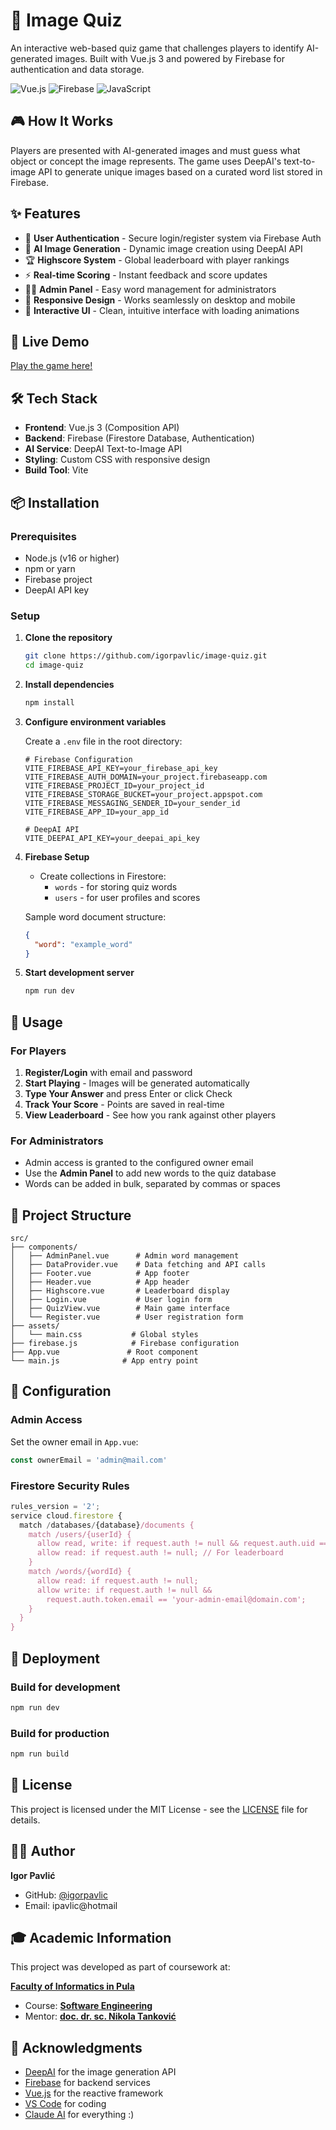 # 🧠 Image Quiz

An interactive web-based quiz game that challenges players to identify AI-generated images. Built with Vue.js 3 and powered by Firebase for authentication and data storage.

![Vue.js](https://img.shields.io/badge/Vue.js-3.x-4FC08D?style=flat&logo=vue.js&logoColor=white)
![Firebase](https://img.shields.io/badge/Firebase-9.x-FFCA28?style=flat&logo=firebase&logoColor=black)
![JavaScript](https://img.shields.io/badge/JavaScript-ES6+-F7DF1E?style=flat&logo=javascript&logoColor=black)

## 🎮 How It Works

Players are presented with AI-generated images and must guess what object or concept the image represents. The game uses DeepAI's text-to-image API to generate unique images based on a curated word list stored in Firebase.

## ✨ Features

- 🔐 **User Authentication** - Secure login/register system via Firebase Auth
- 🎨 **AI Image Generation** - Dynamic image creation using DeepAI API
- 🏆 **Highscore System** - Global leaderboard with player rankings
- ⚡ **Real-time Scoring** - Instant feedback and score updates
- 👨‍💼 **Admin Panel** - Easy word management for administrators
- 📱 **Responsive Design** - Works seamlessly on desktop and mobile
- 🎯 **Interactive UI** - Clean, intuitive interface with loading animations

## 🚀 Live Demo

[Play the game here!](#) <!-- Add your deployment URL -->

## 🛠️ Tech Stack

- **Frontend**: Vue.js 3 (Composition API)
- **Backend**: Firebase (Firestore Database, Authentication)
- **AI Service**: DeepAI Text-to-Image API
- **Styling**: Custom CSS with responsive design
- **Build Tool**: Vite

## 📦 Installation

### Prerequisites

- Node.js (v16 or higher)
- npm or yarn
- Firebase project
- DeepAI API key

### Setup

1. **Clone the repository**
   ```bash
   git clone https://github.com/igorpavlic/image-quiz.git
   cd image-quiz
   ```

2. **Install dependencies**
   ```bash
   npm install
   ```

3. **Configure environment variables**
   
   Create a `.env` file in the root directory:
   ```env
   # Firebase Configuration
   VITE_FIREBASE_API_KEY=your_firebase_api_key
   VITE_FIREBASE_AUTH_DOMAIN=your_project.firebaseapp.com
   VITE_FIREBASE_PROJECT_ID=your_project_id
   VITE_FIREBASE_STORAGE_BUCKET=your_project.appspot.com
   VITE_FIREBASE_MESSAGING_SENDER_ID=your_sender_id
   VITE_FIREBASE_APP_ID=your_app_id

   # DeepAI API
   VITE_DEEPAI_API_KEY=your_deepai_api_key
   ```

4. **Firebase Setup**
   - Create collections in Firestore:
     - `words` - for storing quiz words
     - `users` - for user profiles and scores
   
   Sample word document structure:
   ```json
   {
     "word": "example_word"
   }
   ```

5. **Start development server**
   ```bash
   npm run dev
   ```

## 🎯 Usage

### For Players
1. **Register/Login** with email and password
2. **Start Playing** - Images will be generated automatically
3. **Type Your Answer** and press Enter or click Check
4. **Track Your Score** - Points are saved in real-time
5. **View Leaderboard** - See how you rank against other players

### For Administrators
- Admin access is granted to the configured owner email
- Use the **Admin Panel** to add new words to the quiz database
- Words can be added in bulk, separated by commas or spaces

## 📁 Project Structure

```
src/
├── components/
│   ├── AdminPanel.vue      # Admin word management
│   ├── DataProvider.vue    # Data fetching and API calls
│   ├── Footer.vue          # App footer
│   ├── Header.vue          # App header
│   ├── Highscore.vue       # Leaderboard display
│   ├── Login.vue           # User login form
│   ├── QuizView.vue        # Main game interface
│   └── Register.vue        # User registration form
├── assets/
│   └── main.css           # Global styles
├── firebase.js            # Firebase configuration
├── App.vue               # Root component
└── main.js              # App entry point
```

## 🔧 Configuration

### Admin Access
Set the owner email in `App.vue`:
```javascript
const ownerEmail = 'admin@mail.com'
```

### Firestore Security Rules
```javascript
rules_version = '2';
service cloud.firestore {
  match /databases/{database}/documents {
    match /users/{userId} {
      allow read, write: if request.auth != null && request.auth.uid == userId;
      allow read: if request.auth != null; // For leaderboard
    }
    match /words/{wordId} {
      allow read: if request.auth != null;
      allow write: if request.auth != null && 
        request.auth.token.email == 'your-admin-email@domain.com';
    }
  }
}
```

## 🚀 Deployment

### Build for development
```bash
npm run dev
```

### Build for production
```bash
npm run build
```

## 📝 License

This project is licensed under the MIT License - see the [LICENSE](LICENSE) file for details.

## 👨‍💻 Author

**Igor Pavlić**
- GitHub: [@igorpavlic](https://github.com/igorpavlic)
- Email: ipavlic@hotmail

## 🎓 Academic Information

This project was developed as part of coursework at:

**[Faculty of Informatics in Pula](https://fipu.unipu.hr/)**
- Course: **[Software Engineering](https://ntankovic.unipu.hr/pi)**
- Mentor: **[doc. dr. sc. Nikola Tanković](https://ntankovic.unipu.hr)**

## 🙏 Acknowledgments

- [DeepAI](https://deepai.org/) for the image generation API
- [Firebase](https://firebase.google.com/) for backend services
- [Vue.js](https://vuejs.org/) for the reactive framework
- [VS Code](https://code.visualstudio.com/) for coding
- [Claude AI](https://claude.ai/) for everything :)

